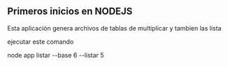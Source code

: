 ## Primeros inicios en NODEJS

Esta aplicación genera archivos de tablas de multiplicar y tambien las lista

ejecutar este comando

node app listar --base 6 --listar 5

